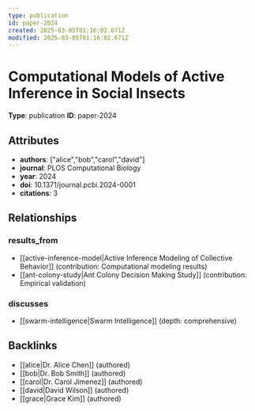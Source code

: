 ```yaml
---
type: publication
id: paper-2024
created: 2025-03-05T01:16:02.671Z
modified: 2025-03-05T01:16:02.671Z
---
```


# Computational Models of Active Inference in Social Insects

**Type**: publication
**ID**: paper-2024

## Attributes

- **authors**: ["alice","bob","carol","david"]
- **journal**: PLOS Computational Biology
- **year**: 2024
- **doi**: 10.1371/journal.pcbi.2024-0001
- **citations**: 3

## Relationships

### results_from

- [[active-inference-model|Active Inference Modeling of Collective Behavior]] (contribution: Computational modeling results)
- [[ant-colony-study|Ant Colony Decision Making Study]] (contribution: Empirical validation)

### discusses

- [[swarm-intelligence|Swarm Intelligence]] (depth: comprehensive)

## Backlinks

- [[alice|Dr. Alice Chen]] (authored)
- [[bob|Dr. Bob Smith]] (authored)
- [[carol|Dr. Carol Jimenez]] (authored)
- [[david|David Wilson]] (authored)
- [[grace|Grace Kim]] (authored)

